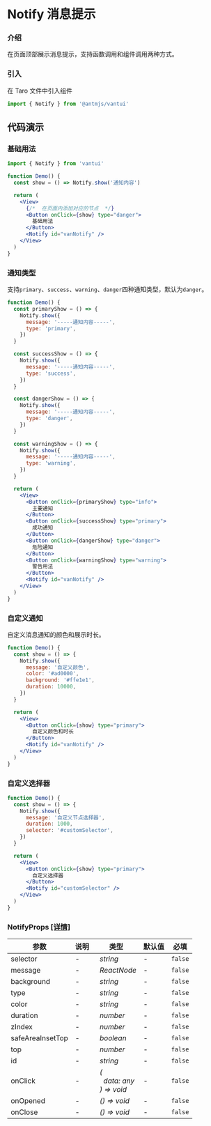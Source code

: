 # Notify 消息提示

### 介绍

在页面顶部展示消息提示，支持函数调用和组件调用两种方式。

### 引入

在 Taro 文件中引入组件

```js
import { Notify } from '@antmjs/vantui'
```

## 代码演示

### 基础用法

```js
import { Notify } from 'vantui'
```

```jsx
function Demo() {
  const show = () => Notify.show('通知内容')

  return (
    <View>
      {/*  在页面内添加对应的节点  */}
      <Button onClick={show} type="danger">
        基础用法
      </Button>
      <Notify id="vanNotify" />
    </View>
  )
}
```

### 通知类型

支持`primary`、`success`、`warning`、`danger`四种通知类型，默认为`danger`。

```jsx
function Demo() {
  const primaryShow = () => {
    Notify.show({
      message: '-----通知内容-----',
      type: 'primary',
    })
  }

  const successShow = () => {
    Notify.show({
      message: '-----通知内容-----',
      type: 'success',
    })
  }

  const dangerShow = () => {
    Notify.show({
      message: '-----通知内容-----',
      type: 'danger',
    })
  }

  const warningShow = () => {
    Notify.show({
      message: '-----通知内容-----',
      type: 'warning',
    })
  }

  return (
    <View>
      <Button onClick={primaryShow} type="info">
        主要通知
      </Button>
      <Button onClick={successShow} type="primary">
        成功通知
      </Button>
      <Button onClick={dangerShow} type="danger">
        危险通知
      </Button>
      <Button onClick={warningShow} type="warning">
        警告用法
      </Button>
      <Notify id="vanNotify" />
    </View>
  )
}
```

### 自定义通知

自定义消息通知的颜色和展示时长。

```jsx
function Demo() {
  const show = () => {
    Notify.show({
      message: '自定义颜色',
      color: '#ad0000',
      background: '#ffe1e1',
      duration: 10000,
    })
  }

  return (
    <View>
      <Button onClick={show} type="primary">
        自定义颜色和时长
      </Button>
      <Notify id="vanNotify" />
    </View>
  )
}
```

### 自定义选择器

```jsx
function Demo() {
  const show = () => {
    Notify.show({
      message: '自定义节点选择器',
      duration: 1000,
      selector: '#customSelector',
    })
  }

  return (
    <View>
      <Button onClick={show} type="primary">
        自定义选择器
      </Button>
      <Notify id="customSelector" />
    </View>
  )
}
```

### NotifyProps [[详情]](https://github.com/AntmJS/vantui/tree/main/packages/vantui/types/notify.d.ts)

| 参数             | 说明 | 类型                                                                                                | 默认值 | 必填    |
| ---------------- | ---- | --------------------------------------------------------------------------------------------------- | ------ | ------- |
| selector         | -    | _&nbsp;&nbsp;string<br/>_                                                                           | -      | `false` |
| message          | -    | _&nbsp;&nbsp;ReactNode<br/>_                                                                        | -      | `false` |
| background       | -    | _&nbsp;&nbsp;string<br/>_                                                                           | -      | `false` |
| type             | -    | _&nbsp;&nbsp;string<br/>_                                                                           | -      | `false` |
| color            | -    | _&nbsp;&nbsp;string<br/>_                                                                           | -      | `false` |
| duration         | -    | _&nbsp;&nbsp;number<br/>_                                                                           | -      | `false` |
| zIndex           | -    | _&nbsp;&nbsp;number<br/>_                                                                           | -      | `false` |
| safeAreaInsetTop | -    | _&nbsp;&nbsp;boolean<br/>_                                                                          | -      | `false` |
| top              | -    | _&nbsp;&nbsp;number<br/>_                                                                           | -      | `false` |
| id               | -    | _&nbsp;&nbsp;string<br/>_                                                                           | -      | `false` |
| onClick          | -    | _&nbsp;&nbsp;(<br/>&nbsp;&nbsp;&nbsp;&nbsp;data:&nbsp;any<br/>&nbsp;&nbsp;)&nbsp;=>&nbsp;void<br/>_ | -      | `false` |
| onOpened         | -    | _&nbsp;&nbsp;()&nbsp;=>&nbsp;void<br/>_                                                             | -      | `false` |
| onClose          | -    | _&nbsp;&nbsp;()&nbsp;=>&nbsp;void<br/>_                                                             | -      | `false` |
